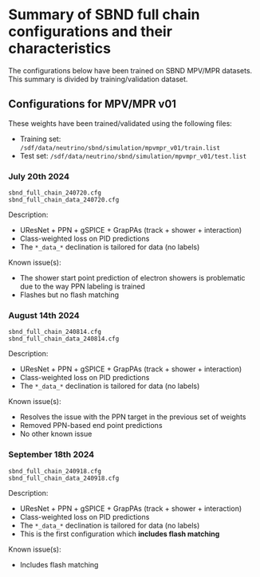 # Summary of SBND full chain configurations and their characteristics

The configurations below have been trained on SBND MPV/MPR datasets. This summary is divided by training/validation dataset.

## Configurations for MPV/MPR v01

These weights have been trained/validated using the following files:
- Training set: `/sdf/data/neutrino/sbnd/simulation/mpvmpr_v01/train.list`
- Test set: `/sdf/data/neutrino/sbnd/simulation/mpvmpr_v01/test.list`

### July 20th 2024

```shell
sbnd_full_chain_240720.cfg
sbnd_full_chain_data_240720.cfg
```

Description:
  - UResNet + PPN + gSPICE + GrapPAs (track + shower + interaction)
  - Class-weighted loss on PID predictions
  - The `*_data_*` declination is tailored for data (no labels)

Known issue(s):
  - The shower start point prediction of electron showers is problematic due to the way PPN labeling is trained
  - Flashes but no flash matching

### August 14th 2024

```shell
sbnd_full_chain_240814.cfg
sbnd_full_chain_data_240814.cfg
```

Description:
  - UResNet + PPN + gSPICE + GrapPAs (track + shower + interaction)
  - Class-weighted loss on PID predictions
  - The `*_data_*` declination is tailored for data (no labels)

Known issue(s):
  - Resolves the issue with the PPN target in the previous set of weights
  - Removed PPN-based end point predictions
  - No other known issue

### September 18th 2024

```shell
sbnd_full_chain_240918.cfg
sbnd_full_chain_data_240918.cfg
```

Description:
  - UResNet + PPN + gSPICE + GrapPAs (track + shower + interaction)
  - Class-weighted loss on PID predictions
  - The `*_data_*` declination is tailored for data (no labels)
  - This is the first configuration which **includes flash matching**

Known issue(s):
  - Includes flash matching
